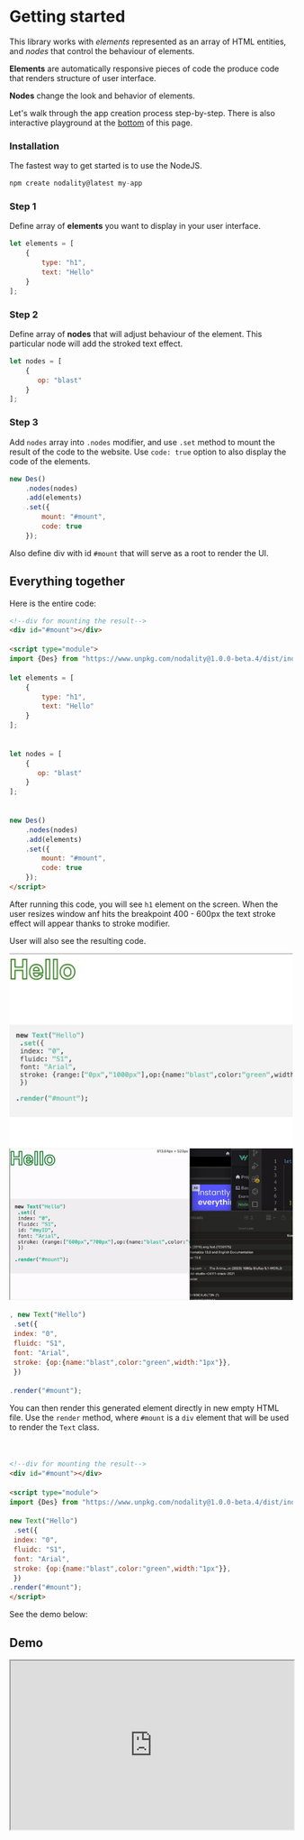 # Getting started 
 This library works with *elements* represented as an array of HTML entities, and *nodes* that control the behaviour of elements.

**Elements** are automatically responsive pieces of code the produce code that renders structure of user interface. 

**Nodes** change the look and behavior of elements.

Let's walk through the app creation process step-by-step. There is also interactive playground at the [bottom](#demo) of this page.

### Installation
The fastest way to get started is to use the NodeJS.

```js
npm create nodality@latest my-app
```

### Step 1 
Define array of **elements** you want to display in your user interface.

```js
let elements = [
    {
        type: "h1",
        text: "Hello"
    }
];
```

### Step 2
Define array of **nodes** that will adjust behaviour of the element. This particular node will add the stroked text effect.

```js
let nodes = [
    {
       op: "blast"
    }
];
```

### Step 3
Add ```nodes``` array into ```.nodes``` modifier, and use ```.set``` method to mount the result of the code to the website.
Use ```code: true``` option to also display the code of the elements.

```js
new Des()
    .nodes(nodes)
    .add(elements)
    .set({
        mount: "#mount",
        code: true
    });
```
Also define div with id ```#mount``` that will serve as a root to render the UI.


## Everything together
Here is the entire code:

```html
<!--div for mounting the result-->
<div id="#mount"></div>

<script type="module">
import {Des} from "https://www.unpkg.com/nodality@1.0.0-beta.4/dist/index.esm.js";

let elements = [
    {
        type: "h1",
        text: "Hello"
    }
];


let nodes = [
    {
       op: "blast"
    }
];


new Des()
    .nodes(nodes)
    .add(elements)
    .set({
        mount: "#mount",
        code: true
    });
</script>
```



After running this code, you will see ```h1``` element on the screen. When the user resizes window anf hits the breakpoint 400 - 600px the text stroke effect will appear thanks to stroke modifier.

User will also see the resulting code.



![output](image.png)
![alt text](mygif.gif)



```js
, new Text("Hello")
 .set({
 index: "0",
 fluidc: "S1",
 font: "Arial",
 stroke: {op:{name:"blast",color:"green",width:"1px"}}, 
 })
 
.render("#mount"); 

```
You can then render this generated element directly in new empty HTML file. 
Use the ```render``` method, where ```#mount``` is a ```div``` element that will be used to render the ```Text``` class.

```html


<!--div for mounting the result-->
<div id="#mount"></div>

<script type="module">
import {Des} from "https://www.unpkg.com/nodality@1.0.0-beta.4/dist/index.esm.js";

new Text("Hello")
 .set({
 index: "0",
 fluidc: "S1",
 font: "Arial",
 stroke: {op:{name:"blast",color:"green",width:"1px"}}, 
 })
.render("#mount");
</script>
```




<!---
<iframe width="100%" height="600px" src="https://stackblitz.com/edit/stackblitz-starters-xqzqqm?embed=1&file=index.html"></iframe>
-->


<!---DEVBOX---
<iframe src="https://codesandbox.io/p/devbox/simple-q84g9f?embed=1&file=%2Findex.html"
     style="width:100%; height: 500px; border:0; border-radius: 4px; overflow:hidden;"
     title="simple"
     allow="accelerometer; ambient-light-sensor; camera; encrypted-media; geolocation; gyroscope; hid; microphone; midi; payment; usb; vr; xr-spatial-tracking"
     sandbox="allow-forms allow-modals allow-popups allow-presentation allow-same-origin allow-scripts"
   ></iframe>
   --->

See the demo below:
<!---

<iframe
  src="https://codesandbox.io/embed/new?codemirror=1"
  style="width:100%; height:500px; border:0; border-radius: 4px; overflow:hidden;"
  allow="accelerometer; ambient-light-sensor; camera; encrypted-media; geolocation; gyroscope; hid; microphone; midi; payment; usb; vr; xr-spatial-tracking"
  sandbox="allow-forms allow-modals allow-popups allow-presentation allow-same-origin allow-scripts"
></iframe>
-->
<!---
<div id="container"></div>
<component is="script">
livecodes.createPlayground('#container', {
    params: {
      markdown: '# Hello LiveCodes!',
      css: 'h1 {color: dodgerblue;}',
      js: 'console.log("Hello, from JS!");',
      console: 'open',
    },
  });
</component>

--->
  

<!--
<iframe style="width: 100%; height: 300px" src="https://jsfiddle.net/JonAbrams/2MWDC/" allowfullscreen="allowfullscreen" frameborder="0"></iframe>
--->


<!---1500 CZK per year is OK--->


<!---
<iframe src="https://codesandbox.io/embed/4yxllr?view=editor+%2B+preview&module=%2Fsrc%2Findex.js"
     style="width:100%; height: 500px; border:0; border-radius: 4px; overflow:hidden;"
     title="blazing-smoke"
     allow="accelerometer; ambient-light-sensor; camera; encrypted-media; geolocation; gyroscope; hid; microphone; midi; payment; usb; vr; xr-spatial-tracking"
     sandbox="allow-forms allow-modals allow-popups allow-presentation allow-same-origin allow-scripts"
   ></iframe>
--->

<!---SANBOX + COPY EMBED CODE-
<iframe src="https://codesandbox.io/embed/937tz4?view=editor+%2B+preview&module=%2Fsrc%2Findex.html"
     style="width:100%; height: 500px; border:0; border-radius: 4px; overflow:hidden;"
     title="blazing-smoke (forked)"
     allow="accelerometer; ambient-light-sensor; camera; encrypted-media; geolocation; gyroscope; hid; microphone; midi; payment; usb; vr; xr-spatial-tracking"
     sandbox="allow-forms allow-modals allow-popups allow-presentation allow-same-origin allow-scripts"
   ></iframe>--->
<!--
<iframe height="300" style="width: 100%;" scrolling="no" title="Untitled" src="https://codepen.io/filipvabrousek/embed/NPWYvQv?default-tab=html%2Cresult" frameborder="no" loading="lazy" allowtransparency="true" allowfullscreen="true">
  See the Pen <a href="https://codepen.io/filipvabrousek/pen/NPWYvQv">
  Untitled</a> by Filip Vabrousek (<a href="https://codepen.io/filipvabrousek">@filipvabrousek</a>)
  on <a href="https://codepen.io">CodePen</a>.
</iframe>
--->
## Demo

<!---
<iframe height="800px" style="width: 100%" src="https://stackblitz.com/edit/stackblitz-starters-wukw8wp6?embed=1&file=source.js"></iframe>--->

<!---USe Stackblitz in Incognito so you won't edit your files-->
<!---share => embed just simple iframe and paste URL--->

<!---make cool simple website before documentation?----->
<!---uper HALF clean--->

<!---
<iframe height="300" style="width: 100%" 
src="https://stackblitz.com/edit/stackblitz-starters-4xgawhpa?embed=1&file=index.html"></iframe>
---->


<iframe loading="lazy" height="300" width="100%" 
src="https://stackblitz.com/edit/stackblitz-starters-aebrgagx?embed=1&file=index.html"></iframe>

<!----174252 Nice it works!!!--->
